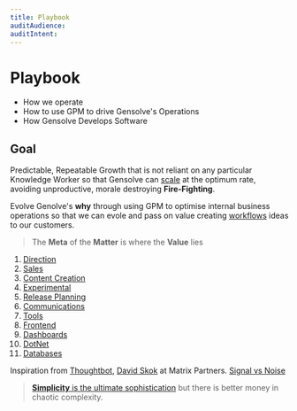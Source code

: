 ```yaml
---
title: Playbook
auditAudience:
auditIntent:
---
```


# Playbook

- How we operate
- How to use GPM to drive Gensolve's Operations
- How Gensolve Develops Software

## Goal

Predictable, Repeatable Growth that is not reliant on any particular Knowledge Worker so that Gensolve can [scale](https://mastersofscale.com/) at the optimum rate, avoiding unproductive, morale destroying **Fire-Fighting**.

Evolve Genolve's **why** through using GPM to optimise internal business operations so that we can evole and pass on value creating [workflows](../../features/workflows/) ideas to our customers.

> The **Meta** of the **Matter** is where the **Value** lies

1. [Direction](./direction/)
2. [Sales](./sales/)
3. [Content Creation](./content-creation/)
4. [Experimental](./experimental/)
5. [Release Planning](./release-planning/)
6. [Communications](./communications/)
7. [Tools](./tools/)
8. [Frontend](./frontend/)
9. [Dashboards](./dashboards/)
10. [DotNet](./dotnet/)
11. [Databases](./databases/)

Inspiration from [Thoughtbot](https://thoughtbot.com/playbook), [David Skok](https://drt.fm/david-skok) at Matrix Partners. [Signal vs Noise](https://m.signalvnoise.com/category/greatest-hits/)

> [**Simplicity** is the ultimate sophistication](https://articles.uie.com/simplicity/) but there is better money in chaotic complexity.

